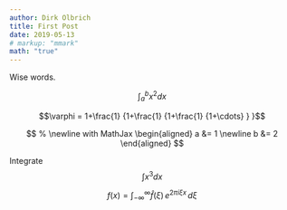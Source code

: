 ```yaml
---
author: Dirk Olbrich
title: First Post
date: 2019-05-13
# markup: "mmark"
math: "true"
---
```


Wise words.

$$\int_{a}^{b} x^2 dx$$


$$\varphi = 1+\frac{1} {1+\frac{1} {1+\frac{1} {1+\cdots} } }$$





$$
% \newline with MathJax
\begin{aligned}
a &= 1 \newline
b &= 2
\end{aligned}
$$


Integrate $$\int x^3 dx$$


$$f(x) = \int_{-\infty}^\infty \hat f(\xi)\,e^{2 \pi i \xi x} \,d\xi$$


